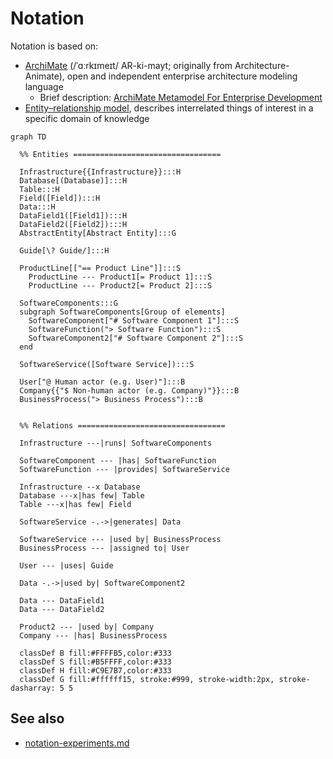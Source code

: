 # Notation

Notation is based on:
- [ArchiMate](https://en.wikipedia.org/wiki/ArchiMate) (/ˈɑːrkɪmeɪt/ AR-ki-mayt; originally from Architecture-Animate), open and independent enterprise architecture modeling language
  - Brief description: [ArchiMate Metamodel For Enterprise Development](https://www.hosiaisluoma.fi/blog/archimate-metamodel/)
- [Entity–relationship model](https://en.wikipedia.org/wiki/Entity%E2%80%93relationship_model), describes interrelated things of interest in a specific domain of knowledge


```mermaid
graph TD

  %% Entities =================================

  Infrastructure{{Infrastructure}}:::H
  Database[(Database)]:::H
  Table:::H
  Field([Field]):::H
  Data:::H
  DataField1([Field1]):::H
  DataField2([Field2]):::H
  AbstractEntity[Abstract Entity]:::G

  Guide[\? Guide/]:::H

  ProductLine[["== Product Line"]]:::S
    ProductLine --- Product1[= Product 1]:::S
    ProductLine --- Product2[= Product 2]:::S

  SoftwareComponents:::G
  subgraph SoftwareComponents[Group of elements]
    SoftwareComponent["# Software Component 1"]:::S
    SoftwareFunction("> Software Function"):::S
    SoftwareComponent2["# Software Component 2"]:::S
  end
  
  SoftwareService([Software Service]):::S  
  
  User["@ Human actor (e.g. User)"]:::B
  Company{{"$ Non-human actor (e.g. Company)"}}:::B
  BusinessProcess("> Business Process"):::B


  %% Relations =================================

  Infrastructure ---|runs| SoftwareComponents

  SoftwareComponent --- |has| SoftwareFunction
  SoftwareFunction --- |provides| SoftwareService

  Infrastructure --x Database
  Database ---x|has few| Table
  Table ---x|has few| Field

  SoftwareService -.->|generates| Data

  SoftwareService --- |used by| BusinessProcess
  BusinessProcess --- |assigned to| User

  User --- |uses| Guide

  Data -.->|used by| SoftwareComponent2

  Data --- DataField1
  Data --- DataField2
  
  Product2 --- |used by| Company
  Company --- |has| BusinessProcess

  classDef B fill:#FFFFB5,color:#333
  classDef S fill:#B5FFFF,color:#333
  classDef H fill:#C9E7B7,color:#333
  classDef G fill:#ffffff15, stroke:#999, stroke-width:2px, stroke-dasharray: 5 5
```

## See also

- [notation-experiments.md](notation-experiments.md)